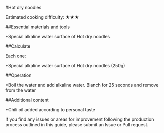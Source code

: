 #Hot dry noodles

Estimated cooking difficulty: ★★★

##Essential materials and tools

*Special alkaline water surface of Hot dry noodles

##Calculate

Each one:

*Special alkaline water surface of Hot dry noodles (250g)

##Operation

*Boil the water and add alkaline water. Blanch for 25 seconds and remove from the water

##Additional content

*Chili oil added according to personal taste

If you find any issues or areas for improvement following the production process outlined in this guide, please submit an Issue or Pull request.